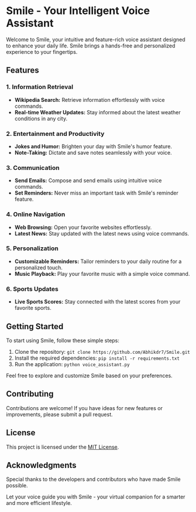 # Smile - Your Intelligent Voice Assistant

Welcome to Smile, your intuitive and feature-rich voice assistant designed to enhance your daily life. Smile brings a hands-free and personalized experience to your fingertips.

## Features

### 1. Information Retrieval
- **Wikipedia Search:** Retrieve information effortlessly with voice commands.
- **Real-time Weather Updates:** Stay informed about the latest weather conditions in any city.

### 2. Entertainment and Productivity
- **Jokes and Humor:** Brighten your day with Smile's humor feature.
- **Note-Taking:** Dictate and save notes seamlessly with your voice.

### 3. Communication
- **Send Emails:** Compose and send emails using intuitive voice commands.
- **Set Reminders:** Never miss an important task with Smile's reminder feature.

### 4. Online Navigation
- **Web Browsing:** Open your favorite websites effortlessly.
- **Latest News:** Stay updated with the latest news using voice commands.

### 5. Personalization
- **Customizable Reminders:** Tailor reminders to your daily routine for a personalized touch.
- **Music Playback:** Play your favorite music with a simple voice command.

### 6. Sports Updates
- **Live Sports Scores:** Stay connected with the latest scores from your favorite sports.

## Getting Started

To start using Smile, follow these simple steps:

1. Clone the repository: `git clone https://github.com/Abhikdr7/Smile.git`
2. Install the required dependencies: `pip install -r requirements.txt`
3. Run the application: `python voice_assistant.py`

Feel free to explore and customize Smile based on your preferences.

## Contributing

Contributions are welcome! If you have ideas for new features or improvements, please submit a pull request.

## License

This project is licensed under the [MIT License](LICENSE).

## Acknowledgments

Special thanks to the developers and contributors who have made Smile possible.

Let your voice guide you with Smile - your virtual companion for a smarter and more efficient lifestyle.
